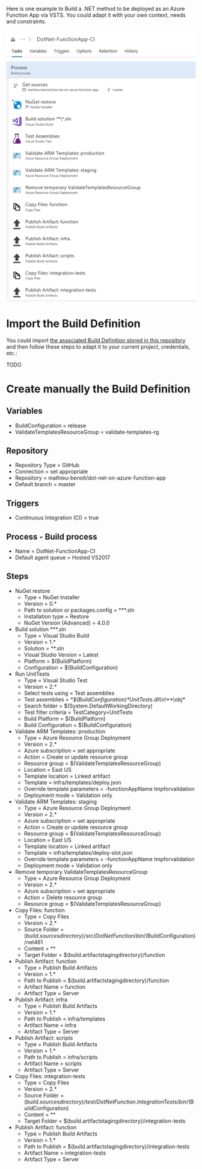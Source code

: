 Here is one example to Build a .NET method to be deployed as an Azure Function App via VSTS. You could adapt it with your own context, needs and constraints.

![Build Overview](/docs/imgs/DotNet-FunctionApp-CI.PNG)

# Import the Build Definition

You could import [the associated Build Definition stored in this repository](/vsts/DotNet-FunctionApp-CI.json) and then follow these steps to adapt it to your current project, credentials, etc.:

TODO

# Create manually the Build Definition

## Variables

- BuildConfiguration = release
- ValidateTemplatesResourceGroup = validate-templates-rg

## Repository

- Repository Type = GitHub
- Connection = set appropriate
- Repository = mathieu-benoit/dot-net-on-azure-function-app
- Default branch = master

## Triggers

- Continuous Integration (CI) = true

## Process - Build process

- Name = DotNet-FunctionApp-CI
- Default agent queue = Hosted VS2017

## Steps 

- NuGet restore
  - Type = NuGet Installer
  - Version = 0.*
  - Path to solution or packages.config = **\*.sln
  - Installation type = Restore
  - NuGet Version (Advanced) = 4.0.0
- Build solution **\*.sln
  - Type = Visual Studio Build
  - Version = 1.*
  - Solution = **\.sln
  - Visual Studio Version = Latest
  - Platform = $(BuildPlatform)
  - Configuration = $(BuildConfiguration)
- Run UnitTests
  - Type = Visual Studio Test
  - Version = 2.*
  - Select tests using = Test assemblies
  - Test assemblies = \**\$(BuildConfiguration)\*UnitTests.dll\n!**\obj\**
  - Search folder = $(System.DefaultWorkingDirectory)
  - Test filter criteria = TestCategory=UnitTests
  - Build Platform = $(BuildPlatform)
  - Build Configuration = $(BuildConfiguration)
- Validate ARM Templates: production
  - Type = Azure Resource Group Deployment
  - Version = 2.*
  - Azure subscription = set appropriate
  - Action = Create or update resource group
  - Resource group = $(ValidateTemplatesResourceGroup)
  - Location = East US
  - Template location = Linked artifact
  - Template = infra/templates/deploy.json
  - Override template parameters = -functionAppName tmpforvalidation
  - Deployment mode = Validation only
- Validate ARM Templates: staging
  - Type = Azure Resource Group Deployment
  - Version = 2.*
  - Azure subscription = set appropriate
  - Action = Create or update resource group
  - Resource group = $(ValidateTemplatesResourceGroup)
  - Location = East US
  - Template location = Linked artifact
  - Template = infra/templates/deploy-slot.json
  - Override template parameters = -functionAppName tmpforvalidation
  - Deployment mode = Validation only
- Remove temporary ValidateTemplatesResourceGroup
  - Type = Azure Resource Group Deployment
  - Version = 2.*
  - Azure subscription = set appropriate
  - Action = Delete resource group
  - Resource group = $(ValidateTemplatesResourceGroup)
- Copy Files: function
  - Type = Copy Files
  - Version = 2.*
  - Source Folder = $(build.sourcesdirectory)/src/DotNetFunction/bin/$(BuildConfiguration)/net461
  - Content = **
  - Target Folder = $(build.artifactstagingdirectory)/function
- Publish Artifact: function
  - Type = Publish Build Artifacts
  - Version = 1.*
  - Path to Publish = $(build.artifactstagingdirectory)/function
  - Artifact Name = function
  - Artifact Type = Server
- Publish Artifact: infra
  - Type = Publish Build Artifacts
  - Version = 1.*
  - Path to Publish = infra/templates
  - Artifact Name = infra
  - Artifact Type = Server
- Publish Artifact: scripts
  - Type = Publish Build Artifacts
  - Version = 1.*
  - Path to Publish = infra/scripts
  - Artifact Name = scripts
  - Artifact Type = Server
- Copy Files: integration-tests
  - Type = Copy Files
  - Version = 2.*
  - Source Folder = $(build.sourcesdirectory)/test/DotNetFunction.IntegrationTests/bin/$(BuildConfiguration)
  - Content = **
  - Target Folder = $(build.artifactstagingdirectory)/integration-tests
- Publish Artifact: function
  - Type = Publish Build Artifacts
  - Version = 1.*
  - Path to Publish = $(build.artifactstagingdirectory)/integration-tests
  - Artifact Name = integration-tests
  - Artifact Type = Server